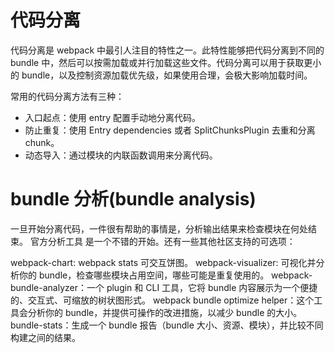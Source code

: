# 代码分离

代码分离是 webpack 中最引人注目的特性之一。此特性能够把代码分离到不同的 bundle 中，然后可以按需加载或并行加载这些文件。代码分离可以用于获取更小的 bundle，以及控制资源加载优先级，如果使用合理，会极大影响加载时间。

常用的代码分离方法有三种：

- 入口起点：使用 entry 配置手动地分离代码。
- 防止重复：使用 Entry dependencies 或者 SplitChunksPlugin 去重和分离 chunk。
- 动态导入：通过模块的内联函数调用来分离代码。

# bundle 分析(bundle analysis) 
一旦开始分离代码，一件很有帮助的事情是，分析输出结果来检查模块在何处结束。 官方分析工具 是一个不错的开始。还有一些其他社区支持的可选项：

webpack-chart: webpack stats 可交互饼图。
webpack-visualizer: 可视化并分析你的 bundle，检查哪些模块占用空间，哪些可能是重复使用的。
webpack-bundle-analyzer：一个 plugin 和 CLI 工具，它将 bundle 内容展示为一个便捷的、交互式、可缩放的树状图形式。
webpack bundle optimize helper：这个工具会分析你的 bundle，并提供可操作的改进措施，以减少 bundle 的大小。
bundle-stats：生成一个 bundle 报告（bundle 大小、资源、模块），并比较不同构建之间的结果。
